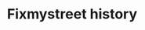 ---
schema: default
title: Fixmystreet history
organization: Lewisham council
notes: Up-to-date history of fixmystreet requests for lewisham going back to 2007
resources:
  - name: fixmystreet history
    url: >-
      https://lewisham-fixmystreet-history.vercel.app/fixmystreet/requests?_sort_desc=requested_datetime#g.mark=circle&g.x_column=requested_datetime&g.x_type=temporal&g.y_column=interface_used&g.y_type=ordinal
    format: api
license: 'https://www.nationalarchives.gov.uk/doc/open-government-licence/version/3/'
category:
  - APIs
  - Geodata
  - Public Realm
maintainer: 'Lewisham Insight '
maintainer_email: insight-and-delivery@lewisham.gov.uk
---